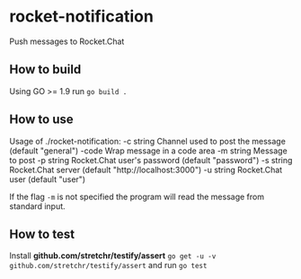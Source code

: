 # rocket-notification
Push messages to Rocket.Chat

## How to build

Using GO >= 1.9 run
`go build .`


## How to use

Usage of ./rocket-notification:
  -c string
        Channel used to post the message (default "general")
  -code
        Wrap message in a code area
  -m string
        Message to post
  -p string
        Rocket.Chat user's password (default "password")
  -s string
        Rocket.Chat server (default "http://localhost:3000")
  -u string
        Rocket.Chat user (default "user")
        
If the flag `-m` is not specified the program will read the message from standard input.


## How to test

Install **github.com/stretchr/testify/assert** `go get -u -v github.com/stretchr/testify/assert`
and run `go test`